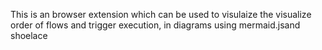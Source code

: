 This is an browser extension which can be used to visulaize the visualize order of flows and trigger execution, in diagrams using mermaid.jsand shoelace
